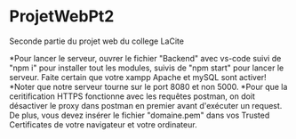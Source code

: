 # ProjetWebPt2
Seconde partie du projet web du college LaCite

*Pour lancer le serveur, ouvrer le fichier "Backend" avec vs-code suivi de "npm i" pour installer tout les modules, suivis de "npm start" pour lancer le serveur. Faite certain que votre xampp Apache et mySQL sont activer!
*Noter que notre serveur tourne sur le port 8080 et non 5000. 
*Pour que la ceritification HTTPS fonctionne avec les requêtes postman, on doit désactiver le proxy dans postman en premier avant d'exécuter un request. De plus, vous devez insérer le fichier "domaine.pem" dans vos Trusted Certificates de votre navigateur et votre ordinateur.
